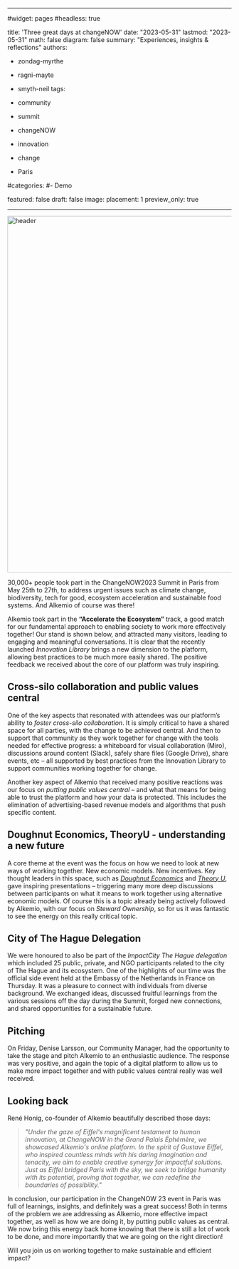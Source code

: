 
---
#widget: pages
#headless: true

title: 'Three great days at changeNOW'
date: "2023-05-31"
lastmod: "2023-05-31"
math: false
diagram: false
summary: "Experiences, insights & reflections"
authors:
- zondag-myrthe
- ragni-mayte
- smyth-neil
tags:
- community
- summit
- changeNOW
- innovation
- change

- Paris


#categories:
#- Demo


featured: false
draft: false
image:
  placement: 1
  preview_only: true

---
<img src="header.png" alt="header" style="width:800px;"/>

30,000+ people took part in the ChangeNOW2023 Summit in Paris from May 25th to 27th, to address urgent issues such as climate change, biodiversity, tech for good, ecosystem acceleration and sustainable food systems. And Alkemio of course was there!  

Alkemio took part in the **“Accelerate the Ecosystem”** track, a good match for our fundamental approach to enabling society to work more effectively together! Our stand is shown below, and attracted many visitors, leading to engaging and meaningful conversations. It is clear that the recently launched *Innovation Library* brings a new dimension to the platform, allowing best practices to be much more easily shared. The positive feedback we received about the core of our platform was truly inspiring.  

## Cross-silo collaboration and public values central
One of the key aspects that resonated with attendees was our platform’s ability to *foster cross-silo collaboration*. It is simply critical to have a shared space for all parties, with the change to be achieved central. And then to support that community as they work together for change with the tools needed for effective progress:  a whiteboard for visual collaboration (Miro), discussions around content (Slack), safely share files (Google Drive), share events, etc – all supported by best practices from the Innovation Library to support communities working together for change.  

Another key aspect of Alkemio that received many positive reactions was our focus on *putting public values central* – and what that means for being able to trust the platform and how your data is protected. This includes the elimination of advertising-based revenue models and algorithms that push specific content.  

## Doughnut Economics, TheoryU - understanding a new future
A core theme at the event was the focus on how we need to look at new ways of working together. New economic models. New incentives. Key thought leaders in this space, such as [*Doughnut Economics*](https://doughnuteconomics.org/about-doughnut-economics) and [*Theory U*](https://www.youtube.com/watch?v=GMJefS7s3lc), gave inspiring presentations – triggering many more deep discussions between participants on what it means to work together using alternative economic models. Of course this is a topic already being actively followed by Alkemio, with our focus on *Steward Ownership*, so for us it was fantastic to see the energy on this really critical topic. 

## City of The Hague Delegation
We were honoured to also be part of the *ImpactCity The Hague delegation* which included 25 public, private, and NGO participants related to the city of The Hague and its ecosystem. One of the highlights of our time was the official side event held at the Embassy of the Netherlands in France on Thursday. It was a pleasure to connect with individuals from diverse background. We exchanged ideas, discussed fruitful learnings from the various sessions off the day during the Summit, forged new connections, and shared opportunities for a sustainable future. 

## Pitching
On Friday, Denise Larsson, our Community Manager, had the opportunity to take the stage and pitch Alkemio to an enthusiastic audience. The response was very positive, and again the topic of a digital platform to allow us to make more impact together and with public values central really was well received. 

## Looking back
René Honig, co-founder of Alkemio beautifully described those days: 

> *"Under the gaze of Eiffel's magnificent testament to human innovation, at ChangeNOW in the Grand Palais Éphémère, we showcased Alkemio's online platform. In the spirit of Gustave Eiffel, who inspired countless minds with his daring imagination and tenacity, we aim to enable creative synergy for impactful solutions. Just as Eiffel bridged Paris with the sky, we seek to bridge humanity with its potential, proving that together, we can redefine the boundaries of possibility."*

In conclusion, our participation in the ChangeNOW 23 event in Paris was full of learnings, insights, and definitely was a great success! Both in terms of the problem we are addressing as Alkemio, more effective impact together, as well as how we are doing it, by putting public values as central. We now bring this energy back home knowing that there is still a lot of work to be done, and more importantly that we are going on the right direction! 

Will you join us on working together to make sustainable and efficient impact?  

